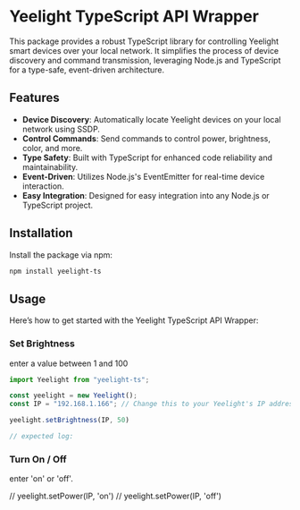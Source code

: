 # Yeelight TypeScript API Wrapper

This package provides a robust TypeScript library for controlling Yeelight smart devices over your local network. It simplifies the process of device discovery and command transmission, leveraging Node.js and TypeScript for a type-safe, event-driven architecture.

## Features

- **Device Discovery**: Automatically locate Yeelight devices on your local network using SSDP.
- **Control Commands**: Send commands to control power, brightness, color, and more.
- **Type Safety**: Built with TypeScript for enhanced code reliability and maintainability.
- **Event-Driven**: Utilizes Node.js's EventEmitter for real-time device interaction.
- **Easy Integration**: Designed for easy integration into any Node.js or TypeScript project.

## Installation

Install the package via npm:

```bash
npm install yeelight-ts
```

## Usage

Here’s how to get started with the Yeelight TypeScript API Wrapper:

### Set Brightness

enter a value between 1 and 100

```typescript
import Yeelight from "yeelight-ts";

const yeelight = new Yeelight();
const IP = "192.168.1.166"; // Change this to your Yeelight's IP address

yeelight.setBrightness(IP, 50)

// expected log: 
```

### Turn On / Off

enter 'on' or 'off'.

// yeelight.setPower(IP, 'on')
// yeelight.setPower(IP, 'off')
